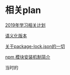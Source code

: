 # 相关plan

 [2019年学习相关计划](https://github.com/helios741/plan/projects/1)

[语义化版本](https://semver.org/lang/zh-CN/)

[关于package-lock.json的一切](https://codertx.github.io/2018/01/09/about-package-json/)

[npm 模块安装机制简介](http://www.ruanyifeng.com/blog/2016/01/npm-install.html)

当时的
